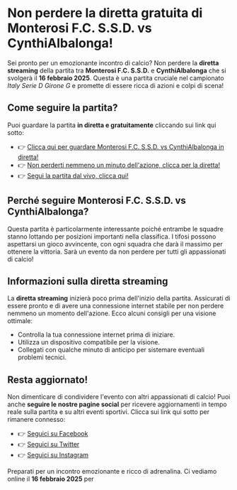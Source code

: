 # Non perdere la diretta gratuita di Monterosi F.C. S.S.D. vs CynthiAlbalonga!

Sei pronto per un emozionante incontro di calcio? Non perdere la **diretta streaming** della partita tra **Monterosi F.C. S.S.D.** e **CynthiAlbalonga** che si svolgerà il **16 febbraio 2025**. Questa è una partita cruciale nel campionato _Italy Serie D Girone G_ e promette di essere ricca di azioni e colpi di scena!

## Come seguire la partita?

Puoi guardare la partita **in diretta e gratuitamente** cliccando sui link qui sotto:

- 👉 [Clicca qui per guardare Monterosi F.C. S.S.D. vs CynthiAlbalonga in diretta!](https://tinyurl.com/livestreamfreeo?st=Monterosi+F.C.+S.S.D.+vs+CynthiAlbalonga&si=gh)
- 👉 [Non perderti nemmeno un minuto dell'azione, clicca per la diretta!](https://tinyurl.com/livestreamfreeo?st=Monterosi+F.C.+S.S.D.+vs+CynthiAlbalonga&si=gh)
- 👉 [Segui la partita dal vivo, clicca qui!](https://tinyurl.com/livestreamfreeo?st=Monterosi+F.C.+S.S.D.+vs+CynthiAlbalonga&si=gh)

## Perché seguire Monterosi F.C. S.S.D. vs CynthiAlbalonga?

Questa partita è particolarmente interessante poiché entrambe le squadre stanno lottando per posizioni importanti nella classifica. I tifosi possono aspettarsi un gioco avvincente, con ogni squadra che darà il massimo per ottenere la vittoria. Sarà un evento da non perdere per tutti gli appassionati di calcio!

## Informazioni sulla diretta streaming

La **diretta streaming** inizierà poco prima dell'inizio della partita. Assicurati di essere pronto e di avere una connessione internet stabile per non perdere nemmeno un momento dell'azione. Ecco alcuni consigli per una visione ottimale:

- Controlla la tua connessione internet prima di iniziare.
- Utilizza un dispositivo compatibile per la visione.
- Collegati con qualche minuto di anticipo per sistemare eventuali problemi tecnici.

## Resta aggiornato!

Non dimenticare di condividere l'evento con altri appassionati di calcio! Puoi anche **seguire le nostre pagine social** per ricevere aggiornamenti in tempo reale sulla partita e su altri eventi sportivi. Clicca sui link qui sotto per rimanere connesso:

- 👉 [Seguici su Facebook](https://tinyurl.com/livestreamfreeo?st=Monterosi+F.C.+S.S.D.+vs+CynthiAlbalonga&si=gh)
- 👉 [Seguici su Twitter](https://tinyurl.com/livestreamfreeo?st=Monterosi+F.C.+S.S.D.+vs+CynthiAlbalonga&si=gh)
- 👉 [Seguici su Instagram](https://tinyurl.com/livestreamfreeo?st=Monterosi+F.C.+S.S.D.+vs+CynthiAlbalonga&si=gh)

Preparati per un incontro emozionante e ricco di adrenalina. Ci vediamo online il **16 febbraio 2025** per
